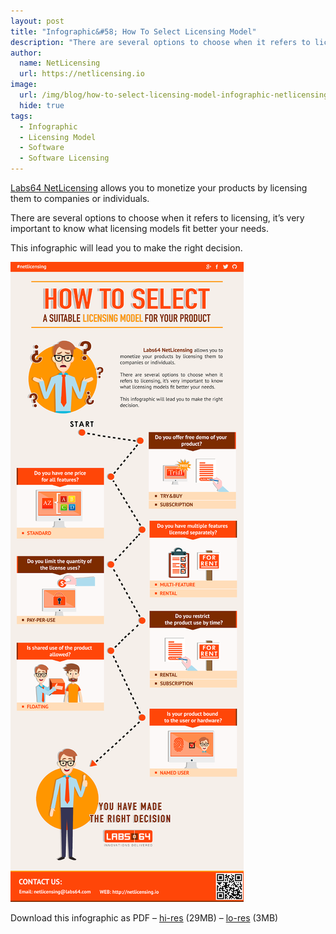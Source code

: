 ```yaml
---
layout: post
title: "Infographic&#58; How To Select Licensing Model"
description: "There are several options to choose when it refers to licensing, it’s very important to know what licensing models fit better your needs"
author:
  name: NetLicensing
  url: https://netlicensing.io
image:
  url: /img/blog/how-to-select-licensing-model-infographic-netlicensing-icon.png
  hide: true
tags:
  - Infographic
  - Licensing Model
  - Software
  - Software Licensing
---
```


[Labs64 NetLicensing](/licensing-models/) allows you to monetize your products by licensing them to companies or individuals.

There are several options to choose when it refers to licensing, it’s very important to know what licensing models fit better your needs.

This infographic will lead you to make the right decision.

<a href="/resources/how-to-select-licensing-model-infographic-netlicensing.png" target="_blank">
    <img class="blog-center" src="/resources/how-to-select-licensing-model-infographic-netlicensing-preview.png"
         alt="Infographic: How to select a suitable Licensing Model for your product"/>
</a>

Download this infographic as PDF &#8211; [hi-res](/resources/how-to-select-licensing-model-infographic-netlicensing_hi.pdf) (29MB) &#8211; [lo-res](/resources/how-to-select-licensing-model-infographic-netlicensing_lo.pdf) (3MB)
